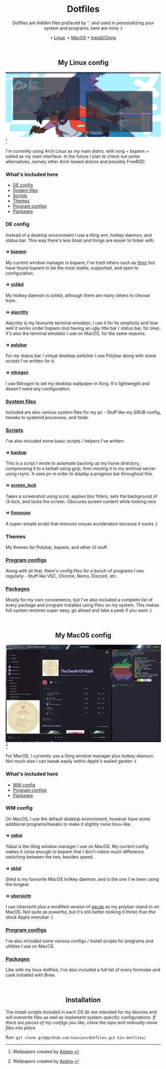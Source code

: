<div align="center">
  <h1>Dotfiles</h1>
  <p>Dotfiles are hidden files prefaced by '.' and used in personalizing your system and programs; here are mine :)</p>
  <p>•&nbsp;<a href="#my-linux-config">Linux</a>&nbsp; •&nbsp;<a href="#my-macos-config">MacOS</a> •&nbsp;<a href="#installation">Install/Clone</a></p>
</div>

<br>
<h2 align="center">My Linux config</h2>

<img src="img/arch.jpg"></img>[^1]

I'm currently using Arch Linux as my main distro, with xorg + bspwm + sxhkd as my main interface. In the future I plan to check out some alternatives, namely other Arch-based distros and possibly FreeBSD.

### What's included here
- [DE config](#de-config)
- [System files](#system-files)
- [Scripts](#scripts)
- [Themes](#themes)
- [Program configs](#program-configs)
- [Packages](#packages)

### DE config
Instead of a desktop environment I use a tiling wm, hotkey daemon, and status bar. This way there's less bloat and things are easier to tinker with. 

#### ⇒ [bspwm](https://github.com/baskerville/bspwm)
My current window manager is bspwm; I've tried others such as [Hypr](https://github.com/vaxerski/Hypr) but have found bspwm to be the most stable, supported, and open to configuration.

#### ⇒ [sxhkd](https://github.com/baskerville/sxhkd)
My hotkey daemon is sxhkd, although there are many others to choose from.

#### ⇒ [alacritty](https://github.com/alacritty/alacritty)
Alacritty is my favourite terminal emulator; I use it for its simplicity and how well it works under bspwm (not having an ugly title bar / status bar, for one). It's also the terminal emulator I use on MacOS, for the same reasons.

#### ⇒ [polybar](https://github.com/polybar/polybar)
For my status bar / virtual desktop switcher I use Polybar along with some scripts I've written for it.

#### ⇒ [nitrogen](https://github.com/l3ib/nitrogen)
I use Nitrogen to set my desktop wallpaper in Xorg. It's lightweight and doesn't need any configuration.

### [System files](https://github.com/kiosion/dotfiles/blob/master/.arch/)
Included are also various system files for my pc - Stuff like my GRUB config, tweaks to systemd processes, and fstab.

### [Scripts](https://github.com/kiosion/dotfiles/blob/master/scripts/)
I've also included some basic scripts / helpers I've written.

#### ⇒ [backup](https://github.com/kiosion/dotfiles/blob/master/scripts/backup.sh)
This is a script I wrote to automate backing up my home directory, compressing it to a tarball using gzip, then moving it to my archival server using rsync. It uses pv in order to display a progress bar throughout this.

#### ⇒ [screen_lock](https://github.com/kiosion/dotfiles/blob/master/.arch/usr/bin/screen_lock.sh)
Takes a screenshot using scrot, applies blur filters, sets the background of i3-lock, and locks the screen. Obscures screen content while looking nice

#### ⇒ [fixmouse](https://github.com/kiosion/dotfiles/blob/master/.arch/usr/bin/screen_lock.sh)
A super-simple script that removes mouse acceleration because it sucks :)

### Themes
My themes for Polybar, bspwm, and other UI stuff.

### [Program configs](https://github.com/kiosion/dotfiles/blob/master/.config/)
Along with all that, there's config files for a bunch of programs I use regularly - Stuff like VSC, Chrome, Nemo, Discord, etc.

### [Packages](https://github.com/kiosion/dotfiles/blob/master/.pkgs/paru/)
Mostly for my own convienence, but I've also included a complete list of every package and program installed using Paru on my system. This makes full system restores super easy, go ahead and take a peek if you want :)

<br>
<h2 align="center">My MacOS config</h2>

<img src="img/macos.png"></img>[^1]

For MacOS, I currently use a tiling window manager plus hotkey daemon. Not much else I can tweak easily within Apple's walled garden :(

### What's included here
- [WM config](#wm-config)
- [Program configs](#program-configs-1)
- [Packages](#packages-1)

### WM config
On MacOS, I use the default desktop environment, however have some additional programs/tweaks to make it slightly more linux-like.

#### ⇒ [yabai](https://github.com/koekeishiya/yabai)
Yabai is the tiling window manager I use on MacOS. My current config makes it close enough to bspwm that I don't notice much difference switching between the two, besides speed.

#### ⇒ [skhd](https://github.com/koekeishiya/skhd)
Shkd is my favourite MacOS hotkey daemon, and is the one I've been using the longest.

#### ⇒ [ubersicht](http://tracesof.net/uebersicht/)
I use Ubersicht plus a modified version of [pecan](https://github.com/zzzeyez/Pecan) as my polybar-stand-in on MacOS. Not quite as powerful, but it's still better-looking (I think) than the stock Apple menubar :)

### [Program configs](https://github.com/kiosion/dotfiles/blob/master/.macos/.config/)
I've also included some various configs / install scripts for programs and utilities I use on MacOS.

### [Packages](https://github.com/kiosion/dotfiles/blob/master/.pkgs/brew/)
Like with my linux dotfilse, I've also included a full list of every formulae and cask installed with Brew.

<br>
<h2 align="center">Installation</h2>

The install scripts included in each OS dir are intended for my devices and *will* overwrite files as well as implement system-specific configurations. *If there are pieces of my configs you like, clone the repo and manually move files into place.*

Run: `git clone git@github.com:kiosion/dotfiles.git kio-dotfiles/`


[^1]: Wallpapers created by [Astero](https://www.artstation.com/pranetoid).
